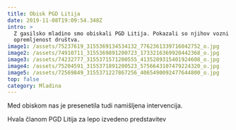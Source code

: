 ```yaml
---
title: Obisk PGD Litija
date: 2019-11-08T19:09:54.348Z
intro: >
  Z gasilsko mladino smo obiskali PGD Litija. Pokazali so njihov vozni park in
  opremljenost društva.
image1: /assets/75237619_3155369134534132_7762361339716042752_o.jpg
image2: /assets/74910711_3155369891200723_1733216369920442368_o.jpg
image3: /assets/74232777_3155371571200555_4135289315401924608_o.jpg
image4: /assets/75204591_3155371891200523_5756643107479224320_o.jpg
image5: /assets/72569849_3155371227867256_4065490092477644800_o.jpg
top: false
category: Mladina
---
```


Med obiskom nas je presenetila tudi namišljena intervencija.

Hvala članom PGD Litija za lepo izvedeno predstavitev

